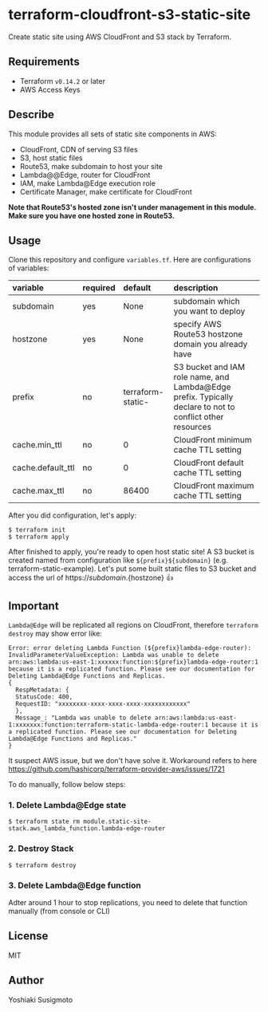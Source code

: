 # terraform-cloudfront-s3-static-site

Create static site using AWS CloudFront and S3 stack by Terraform.

## Requirements

- Terraform `v0.14.2` or later
- AWS Access Keys

## Describe

This module provides all sets of static site components in AWS:

- CloudFront, CDN of serving S3 files
- S3, host static files
- Route53, make subdomain to host your site
- Lambda@@Edge, router for CloudFront
- IAM, make Lambda@Edge execution role
- Certificate Manager, make certificate for CloudFront

**Note that Route53's hosted zone isn't under management in this module. Make sure you have one hosted zone in Route53.**

## Usage

Clone this repository and configure `variables.tf`. Here are configurations of variables:

| variable          | required | default           | description                                                                                               |
|:------------------|:---------|:------------------|:----------------------------------------------------------------------------------------------------------|
| subdomain         | yes      | None              | subdomain which you want to deploy                                                                        |
| hostzone          | yes      | None              | specify AWS Route53 hostzone domain you already have                                                      |
| prefix            | no       | terraform-static- | S3 bucket and IAM role name, and Lambda@Edge prefix. Typically declare to not to conflict other resources |
| cache.min_ttl     | no       | 0                 | CloudFront minimum cache TTL setting                                                                      |
| cache.default_ttl | no       | 0                 | CloudFront default cache TTL setting                                                                      |
| cache.max_ttl     | no       | 86400             | CloudFront maximum cache TTL setting                                                                      |

After you did configuration, let's apply:

```shell
$ terraform init
$ terraform apply
```

After finished to apply, you're ready to open host static site! A S3 bucket is created named from configuration like `${prefix}${subdomain}` (e.g. terraform-static-example). Let's put some built static files to S3 bucket and access the url of https://${subdomain}.${hostzone} :+1: 

## Important

`Lambda@Edge` will be replicated all regions on CloudFront, therefore `terraform destroy` may show error like:

```
Error: error deleting Lambda Function (${prefix}lambda-edge-router): InvalidParameterValueException: Lambda was unable to delete arn:aws:lambda:us-east-1:xxxxxx:function:${prefix}lambda-edge-router:1 because it is a replicated function. Please see our documentation for Deleting Lambda@Edge Functions and Replicas.
{
  RespMetadata: {
  StatusCode: 400,
  RequestID: "xxxxxxxx-xxxx-xxxx-xxxx-xxxxxxxxxxxx"
  },
  Message_: "Lambda was unable to delete arn:aws:lambda:us-east-1:xxxxxxx:function:terraform-static-lambda-edge-router:1 because it is a replicated function. Please see our documentation for Deleting Lambda@Edge Functions and Replicas."
}
```

It suspect AWS issue, but we don't have solve it.
Workaround refers to here https://github.com/hashicorp/terraform-provider-aws/issues/1721

To do manually, follow below steps:

### 1. Delete Lambda@Edge state

```
$ terraform state rm module.static-site-stack.aws_lambda_function.lambda-edge-router
```

### 2. Destroy Stack

```
$ terraform destroy
```

### 3. Delete Lambda@Edge function

Adter around 1 hour to stop replications, you need to delete that function manually (from console or CLI)


## License

MIT

## Author

Yoshiaki Susigmoto
